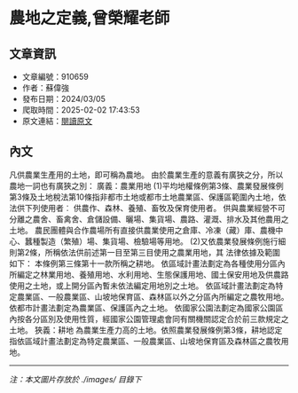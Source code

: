 # 農地之定義,曾榮耀老師

## 文章資訊
- 文章編號：910659
- 作者：蘇偉強
- 發布日期：2024/03/05
- 爬取時間：2025-02-02 17:43:53
- 原文連結：[閱讀原文](https://real-estate.get.com.tw/Columns/detail.aspx?no=910659)

## 內文
凡供農業生產用的土地，即可稱為農地。
由於農業生產的意義有廣狹之分，所以農地一詞也有廣狹之別：
廣義：農業用地
(1)平均地權條例第3條、農業發展條例第3條及土地稅法第10條指非都市土地或都市土地農業區、保護區範圍內土地，依法供下列使用者︰
供農作、森林、養殖、畜牧及保育使用者。
供與農業經營不可分離之農舍、畜禽舍、倉儲設備、曬場、集貨場、農路、灌溉、排水及其他農用之土地。
農民團體與合作農場所有直接供農業使用之倉庫、冷凍（藏）庫、農機中心、蠶種製造（繁殖）場、集貨場、檢驗場等用地。
(2)又依農業發展條例施行細則第2條，所稱依法供前述第一目至第三目使用之農業用地，其
法律依據及範圍
如下：
本條例第三條第十一款所稱之耕地。
依區域計畫法劃定為各種使用分區內所編定之林業用地、養殖用地、水利用地、生態保護用地、國土保安用地及供農路使用之土地，或上開分區內暫未依法編定用地別之土地。
依區域計畫法劃定為特定農業區、一般農業區、山坡地保育區、森林區以外之分區內所編定之農牧用地。
依都市計畫法劃定為農業區、保護區內之土地。
依國家公園法劃定為國家公園區內按各分區別及使用性質，經國家公園管理處會同有關機關認定合於前三款規定之土地。
狹義：耕地
為農業生產力高的土地。依照農業發展條例第3條，耕地認定指依區域計畫法劃定為特定農業區、一般農業區、山坡地保育區及森林區之農牧用地。

---
*注：本文圖片存放於 ./images/ 目錄下*
